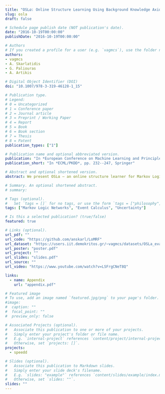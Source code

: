 ```yaml
---
title: "OSL𝛼: Online Structure Learning Using Background Knowledge Axiomatization"
slug: osla
draft: false

# Schedule page publish date (NOT publication's date).
date: "2016-10-19T00:00:00"
publishDate: "2016-10-19T00:00:00"

# Authors
# If you created a profile for a user (e.g. `vagmcs`), use the folder name instead, and should be replaced by their full name and linked to their profile.
authors:
- vagmcs
- A. Skarlatidis
- G. Paliouras
- A. Artikis

# Digital Object Identifier (DOI)
doi: "10.1007/978-3-319-46128-1_15"

# Publication type.
# Legend:
# 0 = Uncategorized
# 1 = Conference paper
# 2 = Journal article
# 3 = Preprint / Working Paper
# 4 = Report
# 5 = Book
# 6 = Book section
# 7 = Thesis
# 8 = Patent
publication_types: ["1"]

# Publication name and optional abbreviated version.
publication: "In *European Conference on Machine Learning and Principles and Practice of Knowledge Discovery*, pp. 232--247, Springer"
publication_short: "In *ECML/PKDD*, pp. 232--247, Springer"

# Abstract and optional shortened version.
abstract: We present OSLα — an online structure learner for Markov Logic Networks  (MLNs) that exploits background knowledge axiomatization in order to constrain the  space of possible structures. Many domains of interest are characterized by uncertainty and complex relational structure. MLNs is a state-of-the-art Statistical Relational Learning framework that can naturally be applied to domains governed  by these characteristics. Learning MLNs from data is challenging, as their relational structure increases the complexity of the learning process. In addition, due to the dynamic nature of many real-world applications, it is desirable to incrementally  learn or revise the model’s structure and parameters. Experimental results are  presented in activity recognition using a probabilistic variant of the Event  Calculus (MLN−EC) as background knowledge and a benchmark dataset for video surveillance.

# Summary. An optional shortened abstract.
# summary:

# Tags (optional).
#   Set `tags = []` for no tags, or use the form `tags = ["philosophy"]`.
tags: ["Markov Logic Networks", "Event Calculus", "Uncertainty"]

# Is this a selected publication? (true/false)
featured: true

# Links (optional).
url_pdf: ""
url_code: "https://github.com/anskarl/LoMRF"
url_dataset: "https://users.iit.demokritos.gr/~vagmcs/datasets/OSLa_evaluation_data.zip"
url_poster: "poster.pdf"
url_project: ""
url_slides: "slides.pdf"
url_source: ""
url_video: "https://www.youtube.com/watch?v=LSFrgCNeT8Q"

links:
  - name: Appendix
    url: "appendix.pdf"

# Featured image
# To use, add an image named `featured.jpg/png` to your page's folder.
#image:
#  caption: ""
#  focal_point: ""
#  preview_only: false

# Associated Projects (optional).
#   Associate this publication to one or more of your projects.
#   Simply enter your project's folder or file name.
#   E.g. `internal-project` references `content/project/internal-project/index.md`.
#   Otherwise, set `projects: []`.
projects:
  - speedd

# Slides (optional).
#   Associate this publication to Markdown slides.
#   Simply enter your slide deck's filename.
#   E.g. `slides: "example"` references `content/slides/example/index.md`.
#   Otherwise, set `slides: ""`.
slides: ""
---
```

